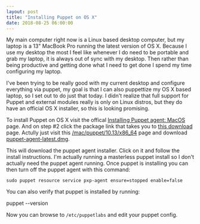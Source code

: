 ```yaml
---
layout: post
title: "Installing Puppet on OS X"
date: 2018-08-25 06:00:00
---
```


My main computer right now is a Linux based desktop computer, but my laptop is a
13" MacBook Pro running the latest version of OS X. Because I use my desktop the
most I feel like whenever I do need to be portable and grab my laptop, it is
always out of sync with my desktop. Then rather than being productive and
getting done what I need to get done I spend my time configuring my laptop.

I've been trying to be really good with my current desktop and configure
everything via puppet, my goal is that I can also puppettize my OS X based
laptop, so I set out to do just that today. I didn't realize that full support
for Puppet and external modules really is only on Linux distros, but they do
have an official OS X installer, so this is looking promising.

To install Puppet on OS X visit the offical [Installing Puppet agent: MacOS][ip]
page. And on step #2 click the package link that takes you to [this
download][dl] page. Actully just visit this [/mac/puppet/10.13/x86_64][ftp] page
and download [puppet-agent-latest.dmg][dmg].

This will download the puppet agent installer. Click on it and follow the
install instructions. I'm actually running a masterless puppet install so I
don't actually need the puppet agent running. Once puppet is installing you can
then turn off the puppet agent with this command:

    sudo puppet resource service pxp-agent ensure=stopped enable=false

You can also verify that puppet is installed by running:

   puppet --version

Now you can browse to `/etc/puppetlabs` and edit your puppet config.

[ip]: https://puppet.com/docs/puppet/5.3/install_osx.html
[dl]: https://downloads.puppetlabs.com/mac/
[ftp]: https://downloads.puppetlabs.com/mac/puppet/10.13/x86_64/
[dmg]: https://downloads.puppetlabs.com/mac/puppet/10.13/x86_64/puppet-agent-latest.dmg
